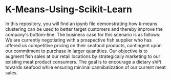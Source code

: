 # K-Means-Using-Scikit-Learn
In this repository, you will find an ipynb file demonstrating how k-means clustering can be used to better target customers and thereby improve the company's bottom-line.
The business case for this scenario is as follows: We are currently negotiating with a prospective fish supplier who has offered us competitive pricing on their seafood products, contingent upon our commitment to purchase in larger quantities. Our objective is to augment fish sales at our retail locations by strategically marketing to our existing meat product consumers. The goal is to encourage a dietary shift towards seafood while ensuring minimal cannibalization of our current meat sales.
